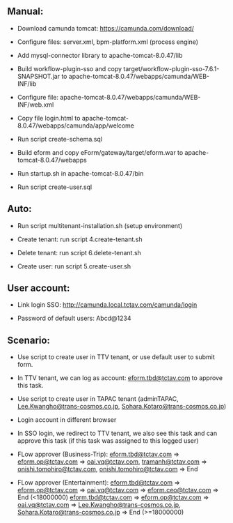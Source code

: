 ## Manual:

- Download camunda tomcat: https://camunda.com/download/

- Configure files: server.xml, bpm-platform.xml (process engine)

- Add mysql-connector library to apache-tomcat-8.0.47/lib

- Build workflow-plugin-sso and copy target/workflow-plugin-sso-7.6.1-SNAPSHOT.jar to apache-tomcat-8.0.47/webapps/camunda/WEB-INF/lib

- Configure file: apache-tomcat-8.0.47/webapps/camunda/WEB-INF/web.xml

- Copy file login.html to apache-tomcat-8.0.47/webapps/camunda/app/welcome

- Run script create-schema.sql

- Build eform and copy eForm/gateway/target/eform.war to apache-tomcat-8.0.47/webapps

- Run startup.sh in apache-tomcat-8.0.47/bin

- Run script create-user.sql

## Auto:

- Run script multitenant-installation.sh (setup environment)

- Create tenant: run script 4.create-tenant.sh

- Delete tenant: run script 6.delete-tenant.sh

- Create user: run script 5.create-user.sh

## User account:

- Link login SSO: http://camunda.local.tctav.com/camunda/login

- Password of default users: Abcd@1234

## Scenario:

- Use script to create user in TTV tenant, or use default user to submit form.
- In TTV tenant, we can log as account: eform.tbd@tctav.com to approve this task.

- Use script to create user in TAPAC tenant (adminTAPAC, Lee.Kwangho@trans-cosmos.co.jp, Sohara.Kotaro@trans-cosmos.co.jp)
- Login account in different browser
- In SSO login, we redirect to TTV tenant, we also see this task and can approve this task (if this task was assigned to this logged user)

* FLow approver (Business-Trip): eform.tbd@tctav.com => eform.op@tctav.com => oai.vq@tctav.com, tramanh@tctav.com => onishi.tomohiro@tctav.com, onishi.tomohiro@tctav.com => End

* FLow approver (Entertainment): 
    eform.tbd@tctav.com => eform.op@tctav.com => oai.vq@tctav.com => eform.ceo@tctav.com => End (<18000000)
    eform.tbd@tctav.com => eform.op@tctav.com => oai.vq@tctav.com => Lee.Kwangho@trans-cosmos.co.jp, Sohara.Kotaro@trans-cosmos.co.jp => End (>=18000000)



